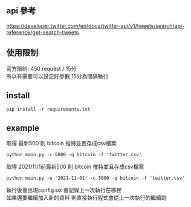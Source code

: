 ## api 參考
https://developer.twitter.com/en/docs/twitter-api/v1/tweets/search/api-reference/get-search-tweets

## 使用限制
官方限制: 450 request / 15分  
所以有需要可以設定好參數 15分為間隔執行

## install
```
pip install -r requirements.txt
```

## example
取得 最新500 則 bitcoin 推特並且存成csv檔案
```
python main.py -c 5000 -q bitcoin -f 'twitter.csv'
```

取得 2021/11/1前最新500 則 bitcoin 推特並且存成csv檔案
```
python main.py -e '2021-11-01' -c 5000 -q bitcoin -f 'twitter.csv'
```

執行後會出現config.txt 會記錄上一次執行在哪裡  
如果還要繼續加入新的資料 則直接執行程式會從上一次執行的繼續跑